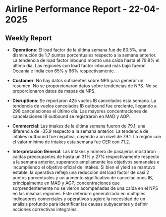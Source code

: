 # Airline Performance Report - 22-04-2025

## Weekly Report

- **Operations**: El load factor de la última semana fue de 80.5%, una disminución de 1.7 puntos porcentuales respecto a la semana anterior. La tendencia de load factor inbound mostró una caída hasta el 79.8% el último día. Las regiones con load factor inbound más bajo fueron Oceanía e India con 65% y 66% respectivamente.

- **Customer**: No hay datos suficientes sobre NPS para generar un resumen. No se proporcionaron datos sobre tendencias de NPS. No se proporcionaron datos de mapas de NPS.

- **Disruptions**: Se reportaron 425 vuelos IB cancelados esta semana. La tendencia de vuelos cancelados IB outbound fue creciente, llegando a 298 cancelaciones el último día. Las mayores concentraciones de cancelaciones IB outbound se registraron en MAD y AGP.

- **Commercial**: Las intakes de la última semana fueron de 79.1, una diferencia de -35.9 respecto a la semana anterior. La tendencia de intakes outbound fue negativa, cayendo a un nivel de 79.1. La región con el valor mínimo de intakes esta semana fue CER con 71.2.

- **Interpretación General**: Las intakes y número de pasajeros mostraron caídas preocupantes de hasta un 31% y 27% respectivamente respecto a la semana anterior, superando ampliamente los objetivos semanales e incumpliendo el objetivo oficial de intakes. Si bien el yield se mantuvo estable, la operativa reflejó una reducción del load factor de casi 2 puntos porcentuales y un aumento significativo de cancelaciones IB, principalmente en MAD y AGP, concentraciones que sorprendentemente no se vieron acompañadas de una caída en el NPS en las mismas regiones. Este deterioro generalizado en múltiples indicadores comerciales y operativos sugiere la necesidad de un análisis profundo para identificar las causas subyacentes y definir acciones correctivas integrales.

